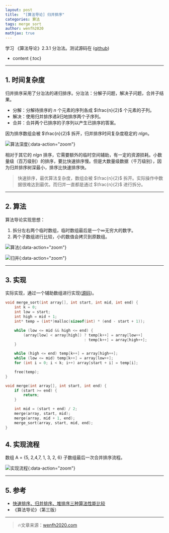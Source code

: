 ```yaml
---
layout: post
title:  "[算法导论] 归并排序"
categories: 算法
tags: merge sort
author: wenfh2020
mathjax: true
--- 
```


学习 《算法导论》2.3.1 分治法。测试源码在 ([github](https://github.com/wenfh2020/c_test/blob/master/algorithms/sort.h))



* content
{:toc}

---

## 1. 时间复杂度

归并排序采用了分治法的递归排序。分治法：分解子问题，解决子问题，合并子结果。

* 分解：分解待排序的 $n$ 个元素的序列各成 $\frac{n}{2}$ 个元素的子列。
* 解决：使用归并排序递å归地排序两个子序列。
* 合并：合并两个已排序的子序列以产生已排序的答案。

因为排序数组会被 $\frac{n}{2}$ 拆开，归并排序时间复杂度稳定的 $nlgn$。

![算法深度](/images/2020-06-03-06-53-58.png){:data-action="zoom"}

相对于其它的 $nlgn$ 排序，它需要额外的临时空间辅助，有一定的资源损耗。小数量级（百万级别）的排序，要比快速排序慢。但是大数量级数据（千万级别），因为归并排序树深最小，排序比快速排序快。
> 快速排序，最优算法复杂度，数组会被 $\frac{n}{2}$ 拆开。实际操作中数据很难达到最优。而归并一直都是通过 $\frac{n}{2}$ 进行拆分。

---

## 2. 算法

算法导论实现思想：

1. 拆分左右两个临时数组，临时数组最后是一个∞无穷大的数字。
2. 两个子数组进行比较，小的数值会拷贝到原数组。

![算法](/images/2020-06-03-06-54-21.png){:data-action="zoom"}

![归并](/images/2020-06-03-06-54-38.png){:data-action="zoom"}

---

## 3. 实现

实际实现，通过一个辅助数组进行实现([源码](https://github.com/wenfh2020/c_test/blob/master/algorithms/main.cpp))。

```c
void merge_sort(int array[], int start, int mid, int end) {
    int k = 0;
    int low = start;
    int high = mid + 1;
    int* temp = (int*)malloc(sizeof(int) * (end - start + 1));

    while (low <= mid && high <= end) {
        (array[low] < array[high]) ? temp[k++] = array[low++]
                                   : temp[k++] = array[high++];
    }

    while (high <= end) temp[k++] = array[high++];
    while (low <= mid) temp[k++] = array[low++];
    for (int i = 0; i < k; i++) array[start + i] = temp[i];

    free(temp);
}

void merge(int array[], int start, int end) {
    if (start >= end) {
        return;
    }

    int mid = (start + end) / 2;
    merge(array, start, mid);
    merge(array, mid + 1, end);
    merge_sort(array, start, mid, end);
}
```

## 4. 实现流程

数组 A = {5, 2,4,7, 1, 3, 2, 6} 子数组最后一次合并排序流程。

![实现流程](/images/2020-06-03-06-55-17.png){:data-action="zoom"}

---

## 5. 参考

* [快速排序、归并排序、堆排序三种算法性能比较](https://www.cnblogs.com/yu-chao/p/4324485.html)
* 《算法导论》（第三版）

---

> 🔥文章来源：[wenfh2020.com](https://wenfh2020.com/2019/11/29/merge-sort/)
